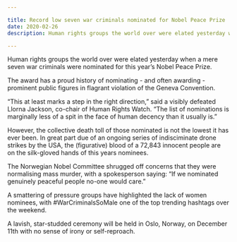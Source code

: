 ```yaml
---

title: Record low seven war criminals nominated for Nobel Peace Prize
date: 2020-02-26
description: Human rights groups the world over were elated yesterday when a mere seven war criminals were nominated for this year’s Nobel Peace Prize.

---
```


Human rights groups the world over were elated yesterday when a mere seven war criminals were nominated for this year’s Nobel Peace Prize.

The award has a proud history of nominating - and often awarding - prominent public figures in flagrant violation of the Geneva Convention.

“This at least marks a step in the right direction,” said a visibly defeated Llorna Jackson, co-chair of Human Rights Watch. “The list of nominations is marginally less of a spit in the face of human decency than it usually is.”

However, the collective death toll of those nominated is not the lowest it has ever been. In great part due of an ongoing series of indisciminate drone strikes by the USA, the (figurative) blood of a 72,843 innocent people are on the silk-gloved hands of this years nominees.

The Norwegian Nobel Committee shrugged off concerns that they were normalising mass murder, with a spokesperson saying: “If we nominated genuinely peaceful people no-one would care.”

A smattering of pressure groups have highlighted the lack of women nominees, with #WarCriminalsSoMale one of the top trending hashtags over the weekend.

A lavish, star-studded ceremony will be held in Oslo, Norway, on December 11th with no sense of irony or self-reproach.